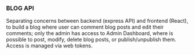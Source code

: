 ### BLOG API

Separating concerns between backend (express API) and frontend (React), to build a blog where user can comment blog posts and edit their comments; only the admin has access to Admin Dashboard, where is possible to post, modify, delete blog posts, or publish/unpublish them. Access is managed via web tokens.
